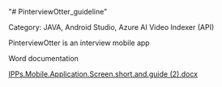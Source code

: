 
"# PinterviewOtter_guideline" 

Category: JAVA, Android Studio, Azure AI Video Indexer (API)

PinterviewOtter is an interview mobile app

Word documentation

[IPPs.Mobile.Application.Screen.short.and.guide (2).docx](https://github.com/zeroyip175/PinterviewOtter_done/files/11998893/IPPs.Mobile.Application.Screen.short.and.guide.2.docx)


